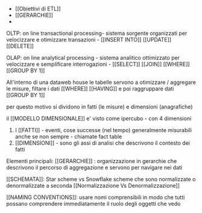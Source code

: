 * [[Obiettivi di ETL]]
* [[GERARCHIE]]
* 

OLTP: on line transactional processing- sistema sorgente organizzati per velocizzare e otimizzare transazioni - [[INSERT INTO]] [[UPDATE]]  [[DELETE]]  

OLAP: on line analytical  processing - sistema analitico ottimizzato per velocizzare e semplificare interrogazioni  - [[SELECT]] [[JOIN]] [[WHERE]] [[GROUP BY 1]]

All'interno di una dataweb house le tabelle servono a otimizzare / aggregare le misure, filtare i dati [[WHERE]] [[HAVING]] e poi raggruppare dati [[GROUP BY 1]]

per questo motivo si dividono in fatti (le misure) e dimensioni  (anagrafiche)

il [[MODELLO DIMENSIONALE]] e' visto come ipercubo - con 4 dimensioni

1. I [[FATTI]] - eventi, cose successe (nel tempo) generalmente misurabili anche se non sempre - chiamate fact table
2. [[DIMENSIONI]] - sono gli assi di analisi che descrivono il contesto dei fatti

Elementi principali:
[[GERARCHIE]] : organizzazione in gerarchie che descrivono il percorso di aggregazione e servono per navigare nei dati

[[SCHEMATA]]: Star scheme vs Snowflake scheme che sono normalizzate o denormalizzate a seconda [[Normalizzazione Vs Denormalizzazione]]

[[NAMING CONVENTIONS]]: usare nomi comprensibili in modo che tutti possano comprendere immediatamente il ruolo degli oggetti che vedo 